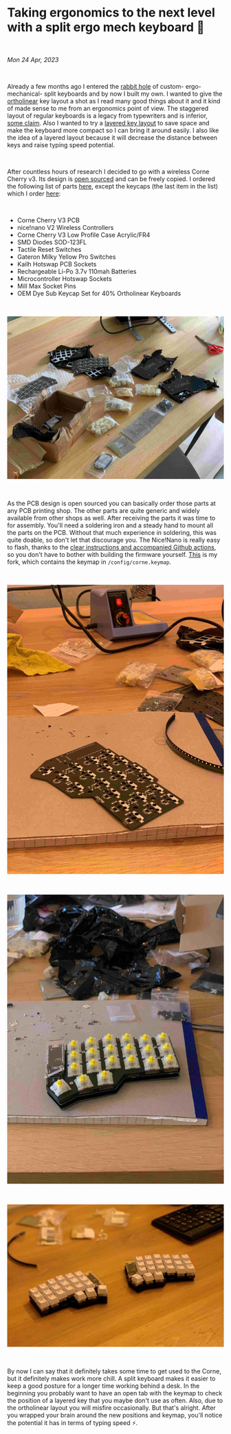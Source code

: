 # Taking ergonomics to the next level with a split ergo mech keyboard 🖖

&nbsp;

_Mon 24 Apr, 2023_

&nbsp;

Already a few months ago I entered the [rabbit hole](https://www.reddit.com/r/ErgoMechKeyboards/) of custom- ergo- mechanical- split keyboards and by now I built my own. I wanted to give the [ortholinear](https://www.reviewgeek.com/70291/what-is-an-ortholinear-keyboard-and-should-you-use-one/) key layout a shot as I read many good things about it and it kind of made sense to me from an ergonomics point of view. The staggered layout of regular keyboards is a legacy from typewriters and is inferior, [some claim](https://readcaffeine.com/2022/06/ortholinear-keyboard/). Also I wanted to try a [layered key layout](https://github.com/danielsteman/ckbrd/blob/master/config/corne.keymap) to save space and make the keyboard more compact so I can bring it around easily. I also like the idea of a layered layout because it will decrease the distance between keys and raise typing speed potential.

&nbsp;

After countless hours of research I decided to go with a wireless Corne Cherry v3. Its design is [open sourced](https://github.com/foostan/crkbd/blob/main/corne-cherry/doc/v3/buildguide_en.md) and can be freely copied. I ordered the following list of parts [here](https://kriscables.com/), except the keycaps (the last item in the list) which I order [here](https://keycapsss.com/):

&nbsp;

- Corne Cherry V3 PCB
- nice!nano V2 Wireless Controllers
- Corne Cherry V3 Low Profile Case Acrylic/FR4
- SMD Diodes SOD-123FL
- Tactile Reset Switches
- Gateron Milky Yellow Pro Switches
- Kailh Hotswap PCB Sockets
- Rechargeable Li-Po 3.7v 110mah Batteries
- Microcontroller Hotswap Sockets
- Mill Max Socket Pins
- OEM Dye Sub Keycap Set for 40% Ortholinear Keyboards

&nbsp;

![Parts](../images/ckbrd_packaging.jpg)

&nbsp;

As the PCB design is open sourced you can basically order those parts at any PCB printing shop. The other parts are quite generic and widely available from other shops as well. After receiving the parts it was time to for assembly. You'll need a soldering iron and a steady hand to mount all the parts on the PCB. Without that much experience in soldering, this was quite doable, so don't let that discourage you. The Nice!Nano is really easy to flash, thanks to the [clear instructions and accompanied Github actions](https://github.com/foostan/crkbd/blob/main/corne-cherry/doc/v3/buildguide_en.md), so you don't have to bother with building the firmware yourself. [This](https://github.com/danielsteman/ckbrd) is my fork, which contains the keymap in `/config/corne.keymap`.

&nbsp;

![Parts](../images/ckbrd_soldering.jpg)

&nbsp;

![Parts](../images/ckbrd_switches.jpg)

&nbsp;

![Parts](../images/ckbrd_assembled.jpg)

&nbsp;

By now I can say that it definitely takes some time to get used to the Corne, but it definitely makes work more chill. A split keyboard makes it easier to keep a good posture for a longer time working behind a desk. In the beginning you probably want to have an open tab with the keymap to check the position of a layered key that you maybe don't use as often. Also, due to the ortholinear layout you will misfire occasionally. But that's alright. After you wrapped your brain around the new positions and keymap, you'll notice the potential it has in terms of typing speed ⚡.
